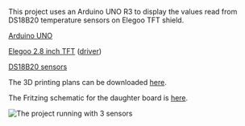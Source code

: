 This project uses an Arduino UNO R3 to display the values read from DS18B20 temperature sensors on Elegoo TFT shield.

[Arduino UNO](https://store.arduino.cc/collections/boards-modules/products/uno-r4-minima)

[Elegoo 2.8 inch TFT](https://www.amazon.com/gp/product/B01EUVJYME/) ([driver](https://www.elegoo.com/blogs/arduino-projects/elegoo-2-8-inch-touch-screen-for-raspberry-pi-manual))

[DS18B20 sensors](https://www.amazon.com/gp/product/B0BJK8BKYG/)

The 3D printing plans can be downloaded [here](https://www.thingiverse.com/thing:6745784).

The Fritzing schematic for the daughter board is [here](https://github.com/AdamJHowell/DS18B20-Holder-x6).

![The project running with 3 sensors](https://i.imgur.com/1INANHN.jpg)
